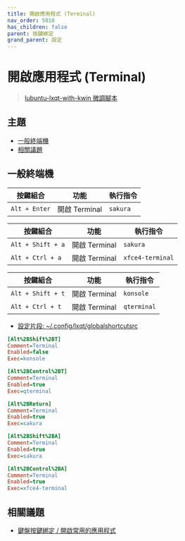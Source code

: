```yaml
---
title: 開啟應用程式 (Terminal)
nav_order: 5010
has_children: false
parent: 按鍵綁定
grand_parent: 設定
---
```



# 開啟應用程式 (Terminal)

> [lubuntu-lxqt-with-kwin 微調腳本](https://github.com/samwhelp/lubuntu-lxqt-with-kwin-adjustment/tree/main/prototype/main/lxqt-config/Main)




## 主題

* [一般終端機](#一般終端機)
* [相關議題](#相關議題)




## 一般終端機

| 按鍵組合          | 功能         | 執行指令                     |
| ----------------- | ------------- | --------------------------- |
| `Alt + Enter`     | 開啟 Terminal | `sakura`           |


| 按鍵組合          | 功能         | 執行指令                     |
| ----------------- | ------------- | --------------------------- |
| `Alt + Shift + a` | 開啟 Terminal | `sakura`           |
| `Alt + Ctrl + a`  | 開啟 Terminal | `xfce4-terminal`                    |


| 按鍵組合          | 功能         | 執行指令                     |
| ----------------- | ------------- | --------------------------- |
| `Alt + Shift + t` | 開啟 Terminal | `konsole`            |
| `Alt + Ctrl + t`  | 開啟 Terminal | `qterminal`                 |


* [設定片段: ~/.config/lxqt/globalshortcutsrc](https://github.com/samwhelp/lubuntu-lxqt-with-kwin-adjustment/blob/main/prototype/main/lxqt-config/Main/asset/overlay/etc/skel/.config/lxqt/globalkeyshortcuts.conf#L265-L288)

``` ini
[Alt%2BShift%2BT]
Comment=Terminal
Enabled=false
Exec=konsole

[Alt%2BControl%2BT]
Comment=Terminal
Enabled=true
Exec=qterminal

[Alt%2BReturn]
Comment=Terminal
Enabled=true
Exec=sakura

[Alt%2BShift%2BA]
Comment=Terminal
Enabled=true
Exec=sakura

[Alt%2BControl%2BA]
Comment=Terminal
Enabled=true
Exec=xfce4-terminal
```




## 相關議題

* [鍵盤按鍵綁定 / 開啟常用的應用程式](https://samwhelp.github.io/note-about-lubuntu-lxqt-with-kwin/read/config/keybind/application-launch-favorite.html)
